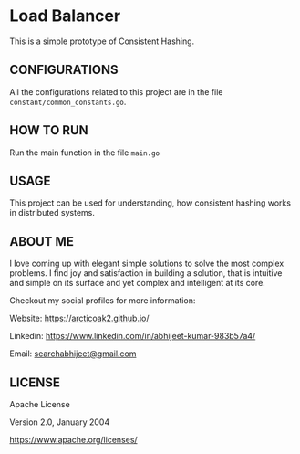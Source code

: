 # Load Balancer

This is a simple prototype of Consistent Hashing.

CONFIGURATIONS
---

All the configurations related to this project are in the file `constant/common_constants.go`.

HOW TO RUN
---

Run the main function in the file `main.go`

USAGE
---

This project can be used for understanding, how consistent hashing works in distributed systems.

ABOUT ME
---

I love coming up with elegant simple solutions to solve the most complex problems. I find joy and satisfaction in building a solution, that is intuitive and simple on its surface and yet complex and intelligent at its core.

Checkout my social profiles for more information:

Website: <https://arcticoak2.github.io/>

Linkedin: <https://www.linkedin.com/in/abhijeet-kumar-983b57a4/>

Email: searchabhijeet@gmail.com

LICENSE
---

Apache License

Version 2.0, January 2004

https://www.apache.org/licenses/
